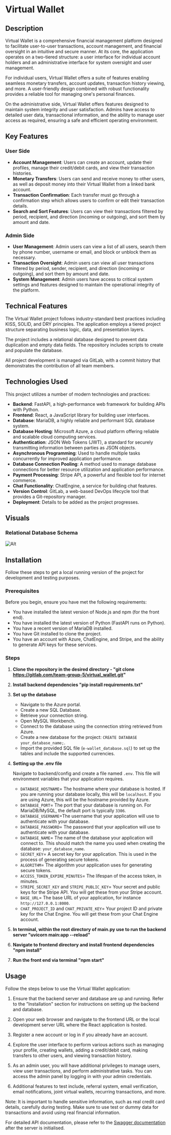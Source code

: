 # Virtual Wallet

## Description
Virtual Wallet is a comprehensive financial management platform designed to facilitate user-to-user transactions, account management, and financial oversight in an intuitive and secure manner. At its core, the application operates on a two-tiered structure: a user interface for individual account holders and an administrative interface for system oversight and user management.

For individual users, Virtual Wallet offers a suite of features enabling seamless monetary transfers, account updates, transaction history viewing, and more. A user-friendly design combined with robust functionality provides a reliable tool for managing one's personal finances.

On the administrative side, Virtual Wallet offers features designed to maintain system integrity and user satisfaction. Admins have access to detailed user data, transactional information, and the ability to manage user access as required, ensuring a safe and efficient operating environment.

## Key Features

### User Side
- **Account Management**: Users can create an account, update their profiles, manage their credit/debit cards, and view their transaction histories.
- **Monetary Transfers**: Users can send and receive money to other users, as well as deposit money into their Virtual Wallet from a linked bank account.
- **Transaction Confirmation**: Each transfer must go through a confirmation step which allows users to confirm or edit their transaction details.
- **Search and Sort Features**: Users can view their transactions filtered by period, recipient, and direction (incoming or outgoing), and sort them by amount and date.

### Admin Side
- **User Management**: Admin users can view a list of all users, search them by phone number, username or email, and block or unblock them as necessary.
- **Transaction Oversight**: Admin users can view all user transactions filtered by period, sender, recipient, and direction (incoming or outgoing), and sort them by amount and date.
- **System Management**: Admin users have access to critical system settings and features designed to maintain the operational integrity of the platform.

## Technical Features
The Virtual Wallet project follows industry-standard best practices including KISS, SOLID, and DRY principles. The application employs a tiered project structure separating business logic, data, and presentation layers.

The project includes a relational database designed to prevent data duplication and empty data fields. The repository includes scripts to create and populate the database.

All project development is managed via GitLab, with a commit history that demonstrates the contribution of all team members.

## Technologies Used

This project utilizes a number of modern technologies and practices:

- **Backend**: FastAPI, a high-performance web framework for building APIs with Python.
- **Frontend**: React, a JavaScript library for building user interfaces.
- **Database**: MariaDB, a highly reliable and performant SQL database system.
- **Database Hosting**: Microsoft Azure, a cloud platform offering reliable and scalable cloud computing services.
- **Authentication**: JSON Web Tokens (JWT), a standard for securely transmitting information between parties as JSON objects.
- **Asynchronous Programming**: Used to handle multiple tasks concurrently for improved application performance.
- **Database Connection Pooling**: A method used to manage database connections for better resource utilization and application performance.
- **Payment Processing**: Stripe API, a powerful and flexible tool for internet commerce.
- **Chat Functionality**: ChatEngine, a service for building chat features.
- **Version Control**: GitLab, a web-based DevOps lifecycle tool that provides a Git-repository manager.
- **Deployment**: Details to be added as the project progresses. 

## Visuals
### Relational Database Schema
![Alt](/images/database_virtual_wallet.JPG)

## Installation
Follow these steps to get a local running version of the project for development and testing purposes.

### Prerequisites 
Before you begin, ensure you have met the following requirements:

- You have installed the latest version of Node.js and npm (for the front end).
- You have installed the latest version of Python (FastAPI runs on Python).
- You have a recent version of MariaDB installed.
- You have Git installed to clone the project.
- You have an account with Azure, ChatEngine, and Stripe, and the ability to generate API keys for these services.

### Steps
1. **Clone the repository in the desired directory  - "git clone  https://gitlab.com/team-group-5/virtual_wallet.git"**
2. **Install backend dependencies "pip install requirements.txt"**
3. **Set up the database**

    - Navigate to the Azure portal.
    - Create a new SQL Database.
    - Retrieve your connection string.
    - Open MySQL Workbench.
    - Connect to the database using the connection string retrieved from Azure.
    - Create a new database for the project: `CREATE DATABASE your_database_name;`.
    - Import the provided SQL file (`e-wallet_database.sql`) to set up the tables and include the supported currencies.

4. **Setting up the .env file**

    Navigate to backend/config and create a file named `.env`. This file will environment variables that your application requires. 

    - `DATABASE_HOSTNAME`= The hostname where your database is hosted. If you are running your database locally, this will be `localhost`. If you are using Azure, this will be the hostname provided by Azure.
    - `DATABASE_PORT`= The port that your database is running on. For MariaDB/MySQL, the default port is typically `3306`.
    - `DATABASE_USERNAME`=The username that your application will use to authenticate with your database.
    - `DATABASE_PASSWORD`= The password that your application will use to authenticate with your database.
    - `DATABASE_NAME`= The name of the database your application will connect to. This should match the name you used when creating the database: `your_database_name`.
    - `SECRET_KEY`= A secret key for your application. This is used in the process of generating secure tokens.
    - `ALGORITHM`= The algorithm your application uses for generating secure tokens.
    - `ACCESS_TOKEN_EXPIRE_MINUTES`= The lifespan of the access token, in minutes.
    - `STRIPE_SECRET_KEY` and `STRIPE_PUBLIC_KEY`= Your secret and public keys for the Stripe API. You will get these from your Stripe account.
    - `BASE_URL`= The base URL of your application, for instance `http://127.0.0.1:8000`.
    - `CHAT_PROJECT_ID` and `CHAT_PRIVATE_KEY`= Your project ID and private key for the Chat Engine. You will get these from your Chat Engine account.

5. **In terminal, within the root directory of main.py use to run the backend server "uvicorn main:app --reload"**

6. **Navigate to frontend directory and install frontend dependencies "npm install"**
7. **Run the front end via terminal "npm start"**


## Usage

Follow the steps below to use the Virtual Wallet application:

1. Ensure that the backend server and database are up and running. Refer to the "Installation" section for instructions on setting up the backend and database.

2. Open your web browser and navigate to the frontend URL or the local development server URL where the React application is hosted.

3. Register a new account or log in if you already have an account.

4. Explore the user interface to perform various actions such as managing your profile, creating wallets, adding a credit/debit card, making transfers to other users, and viewing transaction history.

5. As an admin user, you will have additional privileges to manage users, view user transactions, and perform administrative tasks. You can access the admin panel by logging in with your admin credentials.

6. Additional features to test include, referral system, email verification, email notifications, joint virtual wallets, recurring transactions, and more.

Note: It is important to handle sensitive information, such as real credit card details, carefully during testing. Make sure to use test or dummy data for transactions and avoid using real financial information.

For detailed API documentation, please refer to the [Swagger documentation](<http://127.0.0.1:8000/docs>) after the server is initialised.

